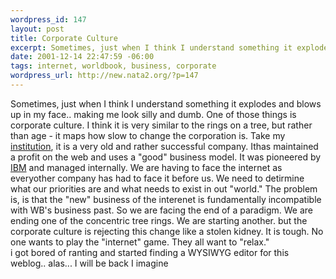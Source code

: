 ```yaml
--- 
wordpress_id: 147
layout: post
title: Corporate Culture
excerpt: Sometimes, just when I think I understand something it explodes and blows up in my face.. making me look silly and dumb. One of those things is corporate culture. I think it is very similar to the rings on a tree, but rather than age - it maps how slow to change the corporation is. Take my institution, it is a very old and rather successful company. Ithas ma...
date: 2001-12-14 22:47:59 -06:00
tags: internet, worldbook, business, corporate
wordpress_url: http://new.nata2.org/?p=147
---
```

Sometimes, just when I think I understand something it explodes and blows up in my face.. making me look silly and dumb. One of those things is corporate culture. I think it is very similar to the rings on a tree, but rather than age - it maps how slow to change the corporation is. Take my <a href="http://www.worldbook.com">institution</a>, it is a very old and rather successful company. Ithas maintained a profit on the web and uses a "good" business model. It was pioneered by <a href="http://www.IBM.com">IBM</a> and managed internally. We are having to face the internet as everyother company has had to face it before us. We need to detirmine what our priorities are and what needs to exist in out "world." The problem is, is that the "new" business of the interenet is fundamentally incompatible with WB's business past. So we are facing the end of a paradigm. We are ending one of the concentric tree rings. We are starting another. but the corporate culture is rejecting this change like a stolen kidney. It is tough. No one wants to play the "internet" game. They all want to "relax." <br/>i got bored of ranting and started finding a WYSIWYG editor for this weblog.. alas... I will be back I imagine
